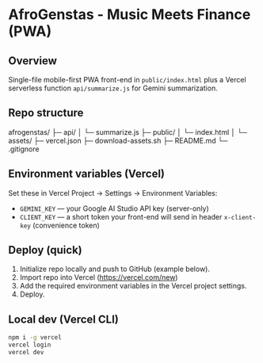 # AfroGenstas - Music Meets Finance (PWA)

## Overview
Single-file mobile-first PWA front-end in `public/index.html` plus a Vercel serverless function `api/summarize.js` for Gemini summarization.

## Repo structure

afrogenstas/
├─ api/
│  └─ summarize.js
├─ public/
│  └─ index.html
│  └─ assets/
├─ vercel.json
├─ download-assets.sh
├─ README.md
└─ .gitignore

## Environment variables (Vercel)
Set these in Vercel Project → Settings → Environment Variables:
- `GEMINI_KEY` — your Google AI Studio API key (server-only)
- `CLIENT_KEY` — a short token your front-end will send in header `x-client-key` (convenience token)

## Deploy (quick)
1. Initialize repo locally and push to GitHub (example below).
2. Import repo into Vercel (https://vercel.com/new)
3. Add the required environment variables in the Vercel project settings.
4. Deploy.

## Local dev (Vercel CLI)
```bash
npm i -g vercel
vercel login
vercel dev
